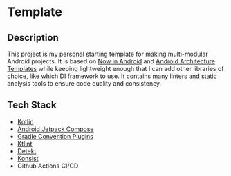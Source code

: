 # Template

## Description

This project is my personal starting template for making multi-modular Android projects. It is based
on [Now in Android](https://github.com/android/nowinandroid) and 
[Android Architecture Templates](https://github.com/android/architecture-templates) while keeping
lightweight enough that I can add other libraries of choice, like which DI framework to use. It 
contains many linters and static analysis tools to ensure code quality and consistency.

## Tech Stack

- [Kotlin](https://kotlinlang.org/)
- [Android Jetpack Compose](https://developer.android.com/jetpack/compose)
- [Gradle Convention Plugins](https://docs.gradle.org/current/userguide/custom_plugins.html)
- [Ktlint](https://ktlint.github.io/)
- [Detekt](https://detekt.github.io/detekt/)
- [Konsist](https://docs.konsist.lemonappdev.com/)
- Github Actions CI/CD
